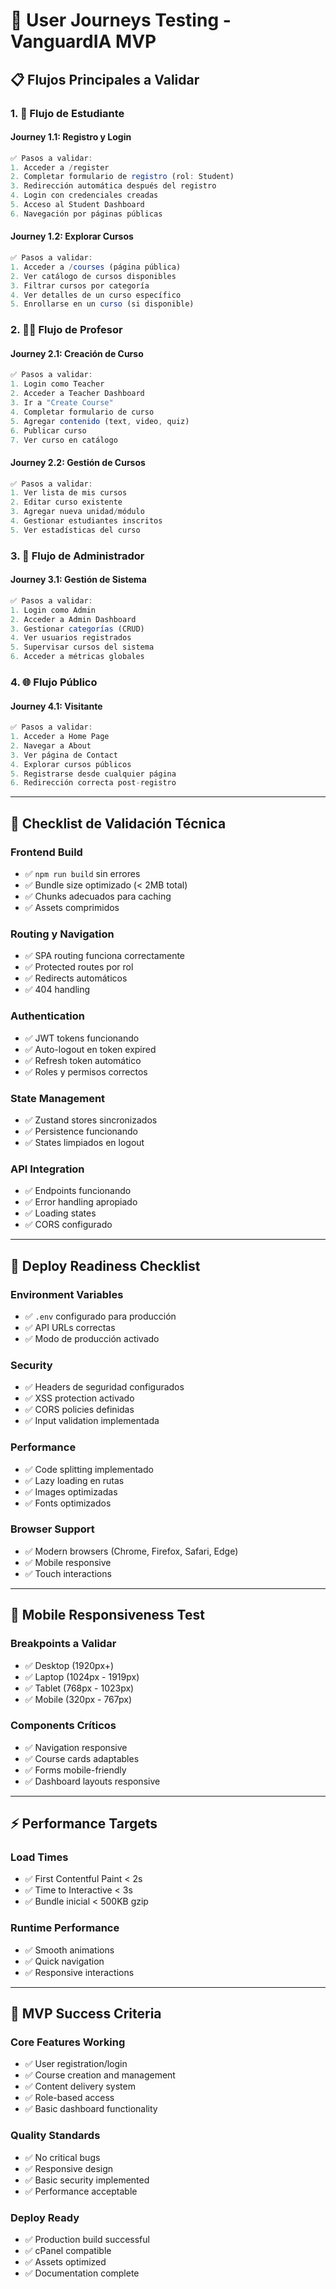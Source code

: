 # 🧪 User Journeys Testing - VanguardIA MVP

## 📋 Flujos Principales a Validar

### 1. **👤 Flujo de Estudiante**

#### **Journey 1.1: Registro y Login**
```typescript
✅ Pasos a validar:
1. Acceder a /register
2. Completar formulario de registro (rol: Student)
3. Redirección automática después del registro
4. Login con credenciales creadas
5. Acceso al Student Dashboard
6. Navegación por páginas públicas
```

#### **Journey 1.2: Explorar Cursos**
```typescript
✅ Pasos a validar:
1. Acceder a /courses (página pública)
2. Ver catálogo de cursos disponibles
3. Filtrar cursos por categoría
4. Ver detalles de un curso específico
5. Enrollarse en un curso (si disponible)
```

### 2. **👨‍🏫 Flujo de Profesor**

#### **Journey 2.1: Creación de Curso**
```typescript
✅ Pasos a validar:
1. Login como Teacher
2. Acceder a Teacher Dashboard
3. Ir a "Create Course"
4. Completar formulario de curso
5. Agregar contenido (text, video, quiz)
6. Publicar curso
7. Ver curso en catálogo
```

#### **Journey 2.2: Gestión de Cursos**
```typescript
✅ Pasos a validar:
1. Ver lista de mis cursos
2. Editar curso existente
3. Agregar nueva unidad/módulo
4. Gestionar estudiantes inscritos
5. Ver estadísticas del curso
```

### 3. **👔 Flujo de Administrador**

#### **Journey 3.1: Gestión de Sistema**
```typescript
✅ Pasos a validar:
1. Login como Admin
2. Acceder a Admin Dashboard
3. Gestionar categorías (CRUD)
4. Ver usuarios registrados
5. Supervisar cursos del sistema
6. Acceder a métricas globales
```

### 4. **🌐 Flujo Público**

#### **Journey 4.1: Visitante**
```typescript
✅ Pasos a validar:
1. Acceder a Home Page
2. Navegar a About
3. Ver página de Contact
4. Explorar cursos públicos
5. Registrarse desde cualquier página
6. Redirección correcta post-registro
```

---

## 🔧 Checklist de Validación Técnica

### **Frontend Build**
- ✅ `npm run build` sin errores
- ✅ Bundle size optimizado (< 2MB total)
- ✅ Chunks adecuados para caching
- ✅ Assets comprimidos

### **Routing y Navigation**
- ✅ SPA routing funciona correctamente
- ✅ Protected routes por rol
- ✅ Redirects automáticos
- ✅ 404 handling

### **Authentication**
- ✅ JWT tokens funcionando
- ✅ Auto-logout en token expired
- ✅ Refresh token automático
- ✅ Roles y permisos correctos

### **State Management**
- ✅ Zustand stores sincronizados
- ✅ Persistence funcionando
- ✅ States limpiados en logout

### **API Integration**
- ✅ Endpoints funcionando
- ✅ Error handling apropiado
- ✅ Loading states
- ✅ CORS configurado

---

## 🚀 Deploy Readiness Checklist

### **Environment Variables**
- ✅ `.env` configurado para producción
- ✅ API URLs correctas
- ✅ Modo de producción activado

### **Security**
- ✅ Headers de seguridad configurados
- ✅ XSS protection activado
- ✅ CORS policies definidas
- ✅ Input validation implementada

### **Performance**
- ✅ Code splitting implementado
- ✅ Lazy loading en rutas
- ✅ Images optimizadas
- ✅ Fonts optimizados

### **Browser Support**
- ✅ Modern browsers (Chrome, Firefox, Safari, Edge)
- ✅ Mobile responsive
- ✅ Touch interactions

---

## 📱 Mobile Responsiveness Test

### **Breakpoints a Validar**
- ✅ Desktop (1920px+)
- ✅ Laptop (1024px - 1919px)
- ✅ Tablet (768px - 1023px)
- ✅ Mobile (320px - 767px)

### **Components Críticos**
- ✅ Navigation responsive
- ✅ Course cards adaptables
- ✅ Forms mobile-friendly
- ✅ Dashboard layouts responsive

---

## ⚡ Performance Targets

### **Load Times**
- ✅ First Contentful Paint < 2s
- ✅ Time to Interactive < 3s
- ✅ Bundle inicial < 500KB gzip

### **Runtime Performance**
- ✅ Smooth animations
- ✅ Quick navigation
- ✅ Responsive interactions

---

## 🎯 MVP Success Criteria

### **Core Features Working**
- ✅ User registration/login
- ✅ Course creation and management
- ✅ Content delivery system
- ✅ Role-based access
- ✅ Basic dashboard functionality

### **Quality Standards**
- ✅ No critical bugs
- ✅ Responsive design
- ✅ Basic security implemented
- ✅ Performance acceptable

### **Deploy Ready**
- ✅ Production build successful
- ✅ cPanel compatible
- ✅ Assets optimized
- ✅ Documentation complete